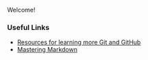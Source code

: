 Welcome!

### Useful Links
- [Resources for learning more Git and GitHub](https://help.github.com/articles/good-resources-for-learning-git-and-github/)
- [Mastering Markdown](https://guides.github.com/features/mastering-markdown/)
